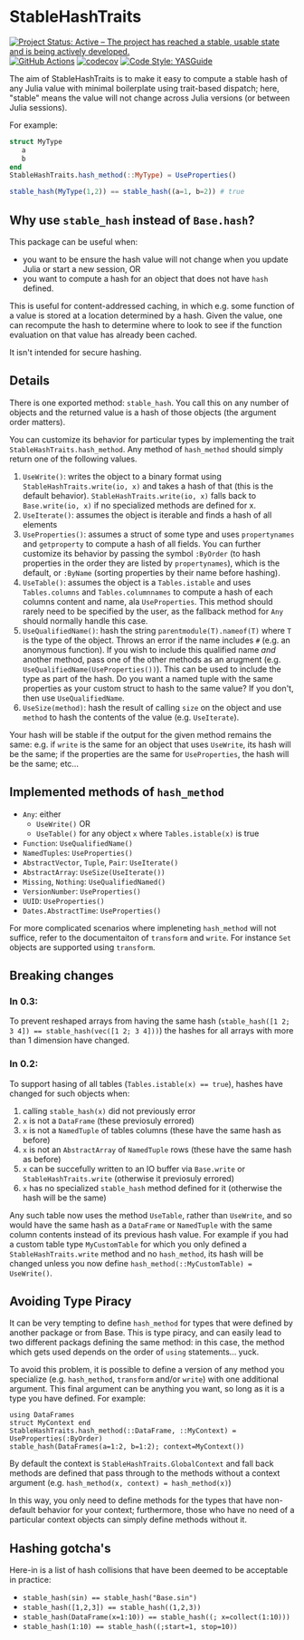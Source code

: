 # StableHashTraits

[![Project Status: Active – The project has reached a stable, usable state and is being actively developed.](https://www.repostatus.org/badges/latest/active.svg)](https://www.repostatus.org/#active)
 [![GitHub Actions](https://github.com/beacon-biosignals/StableHashTraits.jl/workflows/CI/badge.svg)](https://github.com/beacon-biosignals/StableHashTraits.jl/actions/workflows/ci.yml)
 [![codecov](https://codecov.io/gh/beacon-biosignals/StableHashTraits.jl/branch/main/graph/badge.svg?token=4O1YO0GMNM)](https://codecov.io/gh/beacon-biosignals/StableHashTraits.jl)
[![Code Style: YASGuide](https://img.shields.io/badge/code%20style-yas-violet.svg)](https://github.com/jrevels/YASGu)


The aim of StableHashTraits is to make it easy to compute a stable hash of any Julia value
with minimal boilerplate using trait-based dispatch; here, "stable" means the value will not
change across Julia versions (or between Julia sessions).

For example:


```julia
struct MyType
   a
   b
end
StableHashTraits.hash_method(::MyType) = UseProperties()

stable_hash(MyType(1,2)) == stable_hash((a=1, b=2)) # true
```

## Why use `stable_hash` instead of `Base.hash`?

This package can be useful when:
- you want to be ensure the hash value will not change when you update Julia or start a new session, OR
- you want to compute a hash for an object that does not have `hash` defined. 

This is useful for content-addressed caching, in which e.g. some function of a value is stored at a location determined by a hash. Given the value, one can recompute the hash to determine where to look to see if the function evaluation on that value has already been cached.

It isn't intended for secure hashing.

## Details

There is one exported method: `stable_hash`. You call this on any number of
objects and the returned value is a hash of those objects (the argument order
matters).

You can customize its behavior for particular types by implementing the trait
`StableHashTraits.hash_method`. Any method of `hash_method` should simply return one of the following values.

1. `UseWrite()`: writes the object to a binary format using `StableHashTraits.write(io, x)`
    and takes a hash of that (this is the default behavior). `StableHashTraits.write(io, x)`
    falls back to `Base.write(io, x)` if no specialized methods are defined for x.
2. `UseIterate()`: assumes the object is iterable and finds a hash of all elements
3. `UseProperties()`: assumes a struct of some type and uses `propertynames` and
    `getproperty` to compute a hash of all fields. You can further customize its behavior by
    passing the symbol `:ByOrder` (to hash properties in the order they are listed by
    `propertynames`), which is the default, or `:ByName` (sorting properties by their name
    before hashing).
4. `UseTable()`: assumes the object is a `Tables.istable` and uses `Tables.columns` and
   `Tables.columnnames` to compute a hash of each columns content and name, ala
   `UseProperties`. This method should rarely need to be specified by the user, as the
   fallback method for `Any` should normally handle this case.
4. `UseQualifiedName()`: hash the string `parentmodule(T).nameof(T)` where `T` is the type
    of the object. Throws an error if the name includes `#` (e.g. an anonymous function). If
    you wish to include this qualified name *and* another method, pass one of the other
    methods as an arugment (e.g. `UseQualifiedName(UseProperties())`). This can be used to
    include the type as part of the hash. Do you want a named tuple with the same properties
    as your custom struct to hash to the same value? If you don't, then use
    `UseQualifiedName`.
5. `UseSize(method)`: hash the result of calling `size` on the object and use `method` to
    hash the contents of the value (e.g. `UseIterate`).

Your hash will be stable if the output for the given method remains the same: e.g. if
`write` is the same for an object that uses `UseWrite`, its hash will be the same; if the
properties are the same for `UseProperties`, the hash will be the same; etc...

## Implemented methods of `hash_method`

- `Any`: either
    - `UseWrite()` OR
    - `UseTable()` for any object `x` where `Tables.istable(x)` is true
- `Function`: `UseQualifiedName()`
- `NamedTuples`: `UseProperties()` 
- `AbstractVector`, `Tuple`, `Pair`: `UseIterate()`
- `AbstractArray`: `UseSize(UseIterate())`
- `Missing`, `Nothing`: `UseQualifiedNamed()`
- `VersionNumber`: `UseProperties()`
- `UUID`: `UseProperties()`
- `Dates.AbstractTime`: `UseProperties()`

For more complicated scenarios where impleneting `hash_method` will not suffice, refer to
the documentaiton of `transform` and `write`. For instance `Set` objects are supported using
`transform`.

## Breaking changes

### In 0.3:

To prevent reshaped arrays from having the same hash (`stable_hash([1 2; 3 4]) ==
stable_hash(vec([1 2; 3 4]))`) the hashes for all arrays with more than 1 dimension have
changed.

### In 0.2:

To support hasing of all tables (`Tables.istable(x) == true`), hashes have changed for such
objects when:
   1. calling `stable_hash(x)` did not previously error
   1. `x` is not a `DataFrame` (these previosuly errored)
   2. `x` is not a `NamedTuple` of tables columns (these have the same hash as before)
   3. `x` is not an `AbstractArray` of `NamedTuple` rows (these have the same hash as before)
   4. `x` can be succefully written to an IO buffer via `Base.write` or
     `StableHashTraits.write` (otherwise it previosuly errored)
   5. `x` has no specialized `stable_hash` method defined for it (otherwise
   the hash will be the same)

Any such table now uses the method `UseTable`, rather than `UseWrite`, and so would have the
same hash as a `DataFrame` or `NamedTuple` with the same column contents instead of its
previous hash value. For example if you had a custom table type `MyCustomTable` for which
you only defined a `StableHashTraits.write` method and no `hash_method`, its hash will be
changed unless you now define `hash_method(::MyCustomTable) = UseWrite()`.

## Avoiding Type Piracy

It can be very tempting to define `hash_method` for types that were defined by another
package or from Base. This is type piracy, and can easily lead to two different packags
defining the same method: in this case, the method which gets used depends on the order of
`using` statements... yuck.

To avoid this problem, it is possible to define a version of any method you specialize (e.g.
`hash_method`, `transform` and/or `write`) with one additional argument. This final argument
can be anything you want, so long as it is a type you have defined. For example:

    using DataFrames
    struct MyContext end
    StableHashTraits.hash_method(::DataFrame, ::MyContext) = UseProperties(:ByOrder)
    stable_hash(DataFrames(a=1:2, b=1:2); context=MyContext())

By default the context is `StableHashTraits.GlobalContext` and fall back methods are defined
that pass through to the methods without a context argument (e.g. `hash_method(x, context) =
hash_method(x)`)

In this way, you only need to define methods for the types that have non-default behavior
for your context; furthermore, those who have no need of a particular context objects can
simply define methods without it.

## Hashing gotcha's

Here-in is a list of hash collisions that have been deemed to be acceptable in practice:

- `stable_hash(sin) == stable_hash("Base.sin")`
- `stable_hash([1,2,3]) == stable_hash((1,2,3))`
- `stable_hash(DataFrame(x=1:10)) == stable_hash((; x=collect(1:10)))`
- `stable_hash(1:10) == stable_hash((;start=1, stop=10))`